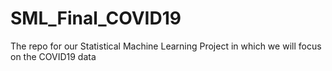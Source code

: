 # SML_Final_COVID19
The repo for our Statistical Machine Learning Project in which we will focus on the COVID19 data

